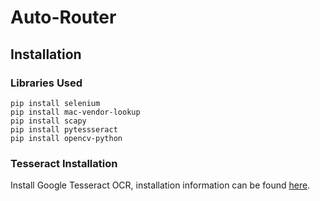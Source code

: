 # Auto-Router

## Installation

### Libraries Used
```
pip install selenium
pip install mac-vendor-lookup
pip install scapy
pip install pytessseract
pip install opencv-python
```

### Tesseract Installation
Install Google Tesseract OCR, installation information can be found [here](https://tesseract-ocr.github.io/tessdoc/Installation.html). 

